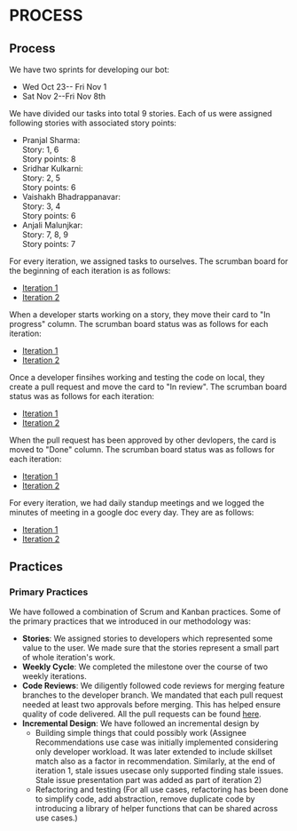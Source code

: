 # PROCESS

## Process

We have two sprints for developing our bot:
+ Wed Oct 23-- Fri Nov 1
+ Sat Nov 2--Fri Nov 8th

We have divided our tasks into total 9 stories. Each of us were assigned following stories with associated story points:
+ Pranjal Sharma:\
	Story: 1, 6\
	Story points: 8
+ Sridhar Kulkarni:\
	Story: 2, 5\
	Story points: 6
+ Vaishakh Bhadrappanavar:\
	Story: 3, 4\
	Story points: 6
+ Anjali Malunjkar:\
	Story: 7, 8, 9\
	Story points: 7

For every iteration, we assigned tasks to ourselves. The scrumban board for the beginning of each iteration is as follows:
+ [Iteration 1](https://github.ncsu.edu/csc510-fall2019/CSC510-12/tree/dev/scrumban/Iteration1)
+ [Iteration 2](https://github.ncsu.edu/csc510-fall2019/CSC510-12/tree/dev/scrumban/Iteration1)

When a developer starts working on a story, they move their card to "In progress" column. The scrumban board status was as follows for each iteration:
+ [Iteration 1](https://github.ncsu.edu/csc510-fall2019/CSC510-12/tree/dev/scrumban/Iteration1)
+ [Iteration 2](https://github.ncsu.edu/csc510-fall2019/CSC510-12/tree/dev/scrumban/Iteration1)

Once a developer finsihes working and testing the code on local, they create a pull request and move the card to "In review". The scrumban board status was as follows for each iteration:
+ [Iteration 1](https://github.ncsu.edu/csc510-fall2019/CSC510-12/tree/dev/scrumban/Iteration1)
+ [Iteration 2](https://github.ncsu.edu/csc510-fall2019/CSC510-12/tree/dev/scrumban/Iteration1)

When the pull request has been approved by other devlopers, the card is moved to "Done" column. The scrumban board status was as follows for each iteration:
+ [Iteration 1](https://github.ncsu.edu/csc510-fall2019/CSC510-12/tree/dev/scrumban/Iteration1)
+ [Iteration 2](https://github.ncsu.edu/csc510-fall2019/CSC510-12/tree/dev/scrumban/Iteration1)


For every iteration, we had daily standup meetings and we logged the minutes of meeting in a google doc every day. They are as follows:

+ [Iteration 1](https://github.ncsu.edu/csc510-fall2019/CSC510-12/tree/dev/scrumban/Iteration1)
+ [Iteration 2](https://github.ncsu.edu/csc510-fall2019/CSC510-12/tree/dev/scrumban/Iteration1)

## Practices
### Primary Practices

We have followed a combination of Scrum and Kanban practices. Some of the primary practices that we introduced in our methodology was:

* **Stories**: We assigned stories to developers which represented some value to the user. We made sure that the stories represent a small part of whole iteration's work.
* **Weekly Cycle**: We completed the milestone over the course of two weekly iterations.
* **Code Reviews**: We diligently followed code reviews for merging feature branches to the developer branch. We mandated that each pull request needed at least two approvals before merging. This has helped ensure quality of code delivered. All the pull requests can be found [here](https://github.ncsu.edu/csc510-fall2019/CSC510-12/pulls?q=is%3Apr+is%3Aclosed). 
* **Incremental Design**: We have followed an incremental design by 
    * Building simple things that could possibly work (Assignee Recommendations use case was initially implemented considering only developer workload. It was later extended to include skillset match also as a factor in recommendation. Similarly, at the end of iteration 1, stale issues usecase only supported finding stale issues. Stale issue presentation part was added as part of iteration 2)
    * Refactoring and testing (For all use cases, refactoring has been done to simplify code, add abstraction, remove duplicate code by introducing a library of helper functions that can be shared across use cases.)

